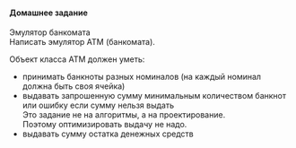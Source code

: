 #### Домашнее задание
Эмулятор банкомата  
Написать эмулятор АТМ (банкомата).

Объект класса АТМ должен уметь:
- принимать банкноты разных номиналов (на каждый номинал должна быть своя ячейка)
- выдавать запрошенную сумму минимальным количеством банкнот или ошибку если сумму нельзя выдать  
Это задание не на алгоритмы, а на проектирование.  
Поэтому оптимизировать выдачу не надо.
- выдавать сумму остатка денежных средств
